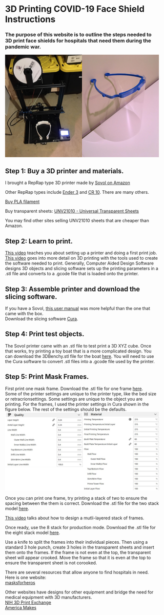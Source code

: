 # 3D Printing COVID-19 Face Shield Instructions  
### The purpose of this website is to outline the steps needed to 3D print face shields for hospitals that need them during the pandemic war.
![Making Face Shields](/assests/mask.png)
  
## Step 1: Buy a 3D printer and materials.   
I brought a RepRap type 3D printer made by [Sovol on Amazon](https://www.amazon.com/dp/B07TMLJS8Z/ref=cm_sw_r_apa_i_YAZKEbT34FYV3)  

Other RepRap types include [Ender 3](https://www.amazon.com/Comgrow-Creality-Printer-Upgrade-Certified/dp/B07GYRQVYV) and [CR 10](https://www.amazon.com/Official-Creality-3D-Printer-12x12x15-5/dp/B07LG2K55Q/ref=sr_1_2?dchild=1&keywords=cr10+3d+printer&qid=1588033169&s=industrial&sr=1-2). There are many others.   

[Buy PLA filament](https://www.amazon.com/dp/B07R1SJCL6/ref=cm_sw_r_apa_i_xHZKEbFY30JT3)  

Buy transparent sheets: [UNV21010 - Universal Transparent Sheets](https://www.amazon.com/gp/product/B074QXD918/ref=ppx_yo_dt_b_asin_title_o00_s00?ie=UTF8&psc=1)  

You may find other sites selling UNV21010 sheets that are cheaper than Amazon.  
## Step 2: Learn to print.  
[This video](https://www.youtube.com/watch?v=T-Z3GmM20JM) teaches you about setting up a printer and doing a first print job. 
[This video](https://www.youtube.com/watch?v=3LBTkLsjHGQ) goes into more detail on 3D printing with the tools used to create the software needed to print. Generally, Computer Aided Design Software designs 3D objects and slicing software sets up the printing parameters in a .stl file and converts to a .gcode file that is loaded onto the printer.  

## Step 3: Assemble printer and download the slicing software.    
If you have a Sovol, [this user manual](https://drive.google.com/file/d/1Jwcd8sjB3ZGyrze-Ci5c0DzP0ElAvcmj/view) was more helpful than the one that came with the box.   
Download the slicing software [Cura](https://ultimaker.com/software/ultimaker-cura).    

## Step 4: Print test objects. 
The Sovol printer came with an .stl file to test print a 3D XYZ cube. Once that works, try printing a toy boat that is a more complicated design. You can download the 3DBenchy.stl file for the boat [here](https://www.thingiverse.com/thing:763622/files). You will need to use the Cura software to convert .stl files into a .gcode file used by the printer.   

## Step 5: Print Mask Frames.
First print one mask frame. Download the .stl file for one frame [here]( https://github.com/alexmaccalman/3DPrintedCOVIDShields.io/raw/master/assests/1_letter_3-hole.stl
).    
Some of the printer settings are unique to the printer type, like the bed size or retracrionsettings. Some settings are unique to the object you are printing. For the frames, I used the printer settings in Cura shown in the figure below. The rest of the settings should be the defaults.
![Settings](/assests/settings.png)  

Once you can print one frame, try printing a stack of two to ensure the spacing between the them is correct. Download the .stl file for the two stack model [here]( https://github.com/alexmaccalman/3DPrintedCOVIDShields.io/raw/master/assests/2_stack_24mm.stl).  

[This video](https://www.youtube.com/watch?v=MHKBvk8IAc0) talks about how to design a mutli-layered stack of frames.

Once ready, use the 8 stack for production mode. Download the .stl file for the eight stack model [here]( https://github.com/alexmaccalman/3DPrintedCOVIDShields.io/raw/master/assests/8_stack_24mm.stl).    

Use a knife to split the frames into their individual pieces. Then using a standard 3 hole punch, create 3 holes in the transparent sheets and insert them onto the frames. If the frame is not even at the top, the transparent sheet will appear crooked. Move the frame so that it is even at the top to ensure the transparent sheet is not corooked.

There are several resources that allow anyone to find hospitals in need. Here is one website:  
[masksforheros](https://www.masksforheroes.com/)  

Other websites have designs for other equipment and bridge the need for medical equipment with 3D manufacturers.  
[NIH 3D Print Exchange](https://3dprint.nih.gov/)    
[America Makes](https://www.americamakes.us/statement-on-covid-19/)  




